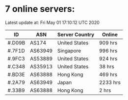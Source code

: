 # 7 online servers:

Latest update at: Fri May 01 17:10:12 UTC 2020

| ID | ASN | Server Country | Online |
| -- | --- | -------------- | ------ |
| #.D09B | AS174 | United States | 909 hrs |
| #.7F1D | AS63949 | Singapore | 996 hrs |
| #.9FC3 | AS53889 | United States | 924 hrs |
| #.C348 | AS35913 | United States | 38 hrs |
| #.BD3E | AS63888 | Hong Kong | 469 hrs |
| #.2A79 | AS63949 | Japan | 2233 hrs |
| #.33B9 | AS63888 | Hong Kong | 2 hrs |

